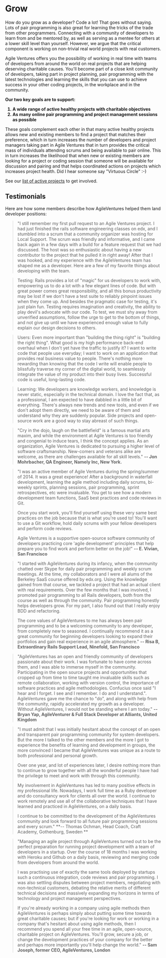 # Grow

How do you grow as a developer?  Code a lot! That goes without saying. Lots of pair programming is also great for learning the tricks of the trade from other programmers.  Connecting with a community of developers to learn from and be mentored by, as well as serving as a mentee for others at a lower skill level than yourself.  However, we argue that the critical component is working on non-trivial real world projects with real customers. 

Agile Ventures offers you the possibility of working in real time with teams of developers from around the world on real projects that are helping deserving charitable causes.  You'll become part of a close knit community of developers, taking part in project planning, pair programming with the latest technologies and learning the skills that you can use to achieve success in your other coding projects, in the workplace and in the community.

**Our two key goals are to support:**
<strong>
1. A wide range of active healthy projects with charitable objectives
2. As many online pair programming and project management sessions as possible
</strong>

These goals complement each other in that many active healthy projects allows new and existing members to find a project that matches their preference, which in turn increases the number of developers and project managers taking part in Agile Ventures that in turn provides the critical mass of individuals attending scrums and being available to pair online.  This in turn increases the likelihood that when new or existing members are looking for a project or coding session that someone will be available for discussion and pairing and that helps coordinated actions on projects which increases project health.  Did I hear someone say "Virtuous Circle" :-)

See our [list of active projects](http://agileventures.org/projects) to get involved.

## Testimonials

Here are how some members describe how AgileVentures helped them land developer positions:

> "I still remember my first pull request to an Agile Ventures project. I had just finished the rails software engineering classes on edx, and I stumbled into a scrum that a community organizer was hosting for Local Support. The scrum was friendly and informative, and I came back again in a few days with a build for a feature request that we had discussed. The host was so enthusiastic about having a new contributor to the project that he pulled it in right away! After that I was hooked, and my experience with the AgileVentures team has shaped me as a developer. Here are a few of my favorite things about developing with the team.

> Testing: Rails provides a lot of "magic" for us developers to work with, empowering us to do a lot with a few elegant lines of code. But with great power comes great responsibility, and all this bonus productivity may be lost if we don't have a test suite to reliably pinpoint issues when they come up. And besides the pragmatic case for testing, it's just plain fun. Testing requires imagination and creativity, the ability to play devil's advocate with our code. To test, we must shy away from unverified assumptions, follow the urge to get to the bottom of things, and not give up until we have experienced enough value to fully explain our design decisions to others. 

> Users: Even more important than "building the thing right" is "building the right thing". What good is my high performance back-end overhaul when I don't yet have the traffic to justify it? I want to write code that people use everyday; I want to work on an application that provides real business value to people. There's nothing more rewarding than knowing that the code I write will enable people to blissfully traverse my corner of the digital world, to seamlessly integrate the value of my product into their busy lives. Successful code is useful, long-lasting code.

> Learning: We developers are knowledge workers, and knowledge is never static, especially in the technical domain. I love the fact that, as a professional, I am expected to have dabbled in a little bit of everything. There's always new trends and new tools, and even if we don't adopt them directly, we need to be aware of them and understand why they are suddenly popular. Side projects and open-source work are a good way to stay abreast of such things.

> "Cry in the dojo, laugh on the battlefield" is a famous martial arts maxim, and while the environment at Agile Ventures is too friendly and congenial to induce tears, I think the concept applies. As an organization, Agile Ventures is dedicated to pursuing a higher level of software craftsmanship. New-comers and veterans alike are welcome, as there are challenges available for all skill levels." **-- Jon Mohrbacher, QA Engineer, Namely Inc, New York.**

> "I was an active member of Agile Ventures during the spring/summer of 2014. It was a great experience! After a background in waterfall development, learning the agile method including daily scrums, bi-weekly sprints, planning sessions, pair programming, sprint retrospectives, etc were invaluable. You get to see how a modern development team functions, SaaS best practices and code reviews in Git.
>
> Once you start work, you'll find yourself using these very same best practices on the job because that is what you're used to! You'll want to use a Git workflow, hold daily scrums with your fellow developers and perform code reviews.
>
> Agile Ventures is a supportive open-source software community of developers practicing core 'agile development' principles that help prepare you to find work and perform better on the job!"  **-- E. Vivian, San Francisco**

> "I started with AgileVentures during its infancy, when the community chatted over Skype for daily pair programming and weekly scrum meetings. At the time, my collaborators and I were all alums of the Berkeley SaaS course offered by edx.org.  Using the knowledge gained from that course, we tackled a project that had an actual client with real requirements. Over the few months that I was involved, I promoted pair programming to all Rails developers, both from the course as well as through the community. Pair programming honestly helps developers grow. For my part, I also found out that I really enjoy BDD and refactoring. 
>
> The core values of AgileVentures to me has always been pair programming and to be a welcoming community to any developer, from completely new to seasoned.  I continually recommend it as a great community for beginning developers looking to expand their portfolios and gain real experience in an agile atmosphere." **-- Risa B, Extraordinary Rails Support Lead, Ninefold, San Francisco**

> "AgileVentures has an open and friendly community of developers passionate about their work. I was fortunate to have come across them, and I was able to immerse myself in the community. Participating in the open source projects and opportunities that cropped up from time to time taught me invaluable skills such as remote collaboration, working with version control, the importance of software practices and agile methodologies. Confucius once said "I hear and I forget. I see and I remember. I do and I understand.". AgileVentures gave me the chance to "do", and along with help from the community, rapidly accelerated my growth as a developer. Without AgileVentures, I would not be standing where I am today." **-- Bryan Yap, AgileVenturer & Full Stack Developer at Alliants, United Kingdom**

> "I must admit that I was initially hesitant about the concept of an open and transparent pair programming community for system developers. But the more I talked to the other members and the more I got to experience the benefits of learning and development in groups, the more convinced I became that AgileVentures was unique as a route to both professional and personal growth. 
>
> Over one year, and lot of experiences later, I desire nothing more than to continue to grow together with all the wonderful people I have had the privilege to meet and work with through this community.  
> 
> My involvement in AgileVentures has led to many positive effects in my professional life. Nowadays, I work full time as a Ruby developer and do consultancy work for clients all over the world. I continue to work remotely and use all of the collaborative techniques that I have learned and practiced in AgileVentures, on a daily basis. 
>
> I continue to be committed to the development of the AgileVentures community and look forward to all future pair programming sessions and every scrum." **-- Thomas Ochman, Head Coach, Craft Academy, Gothenburg, Sweden **
  
> "Managing an agile project through AgileVentures turned out to be the perfect preparation for running project development with a team of developers in a startup.  Over the course of 18 months I was working with Heroku and Github on a daily basis, reviewing and merging code from developers from around the world.
>
> I was practising use of exactly the same tools deployed by startups such a continuous integration, code reviews and pair programming.  I was also settling disputes between project members, negotiating with non-technical customers, debating the relative merits of different technical decisions and massively expanding my horizons in terms of technology and project management perspectives.
>
> If you're already working in a company using agile methods then AgileVentures is perhaps simply about putting some time towards great charitable causes; but if you're looking for work or working in a company that's hesitant about using agile methods, then I recommend you spend all your free time in an agile, open-source, charitable project on AgileVentures.  You'll grow, secure a job, or change the development practices of your company for the better and perhaps more importantly you'll help change the world."  **-- Sam Joseph, former CEO, AgileVentures, London** 
